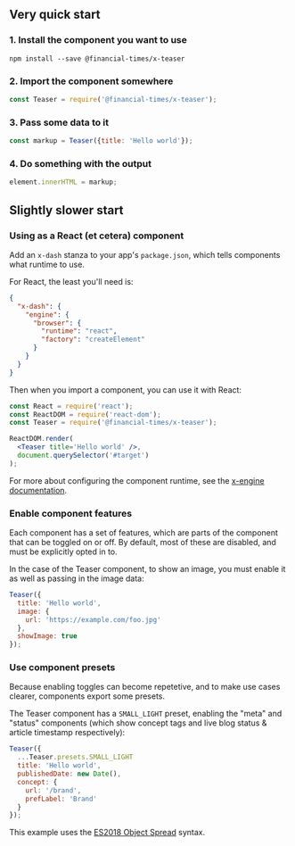 ## Very quick start

### 1. Install the component you want to use

```
npm install --save @financial-times/x-teaser
```

### 2. Import the component somewhere

```js
const Teaser = require('@financial-times/x-teaser');
```

### 3. Pass some data to it

```js
const markup = Teaser({title: 'Hello world'});
```

### 4. Do something with the output

```js
element.innerHTML = markup;
```

## Slightly slower start

### Using as a React (et cetera) component

Add an `x-dash` stanza to your app's `package.json`, which tells components what runtime to use.

For React, the least you'll need is:

```json
{
  "x-dash": {
    "engine": {
      "browser": {
        "runtime": "react",
        "factory": "createElement"
      }
    }
  }
}
```

Then when you import a component, you can use it with React:

```jsx
const React = require('react');
const ReactDOM = require('react-dom');
const Teaser = require('@financial-times/x-teaser');

ReactDOM.render(
  <Teaser title='Hello world' />,
  document.querySelector('#target')
);
```

For more about configuring the component runtime, see the [x-engine documentation](/packages/x-engine).

### Enable component features

Each component has a set of features, which are parts of the component that can be toggled on or off. By default, most of these are disabled, and must be explicitly opted in to.

In the case of the Teaser component, to show an image, you must enable it as well as passing in the image data:

```js
Teaser({
  title: 'Hello world',
  image: {
    url: 'https://example.com/foo.jpg'
  },
  showImage: true
});
```

### Use component presets

Because enabling toggles can become repetetive, and to make use cases clearer, components export some presets.

The Teaser component has a `SMALL_LIGHT` preset, enabling the "meta" and "status" components (which show concept tags and live blog status & article timestamp respectively):

```js
Teaser({
  ...Teaser.presets.SMALL_LIGHT
  title: 'Hello world',
  publishedDate: new Date(),
  concept: {
    url: '/brand',
    prefLabel: 'Brand'
  }
});
```

This example uses the [ES2018 Object Spread](https://github.com/tc39/proposal-object-rest-spread) syntax.
